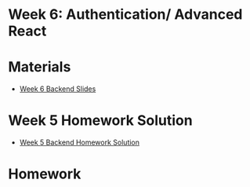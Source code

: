 
# Week 6: Authentication/ Advanced React

# Materials

- [Week 6 Backend Slides](https://docs.google.com/presentation/d/1Tdx5eecNcbTzh-zfqAhKxoNq6zOCcDbaNgryTzVrUpY/edit?usp=sharing)

# Week 5 Homework Solution

- [Week 5 Backend Homework Solution](https://github.com/tpeo/full-stack-learning-repo-fall-2021/blob/main/Week_5/homework/backend/index_solution.js)

# Homework
